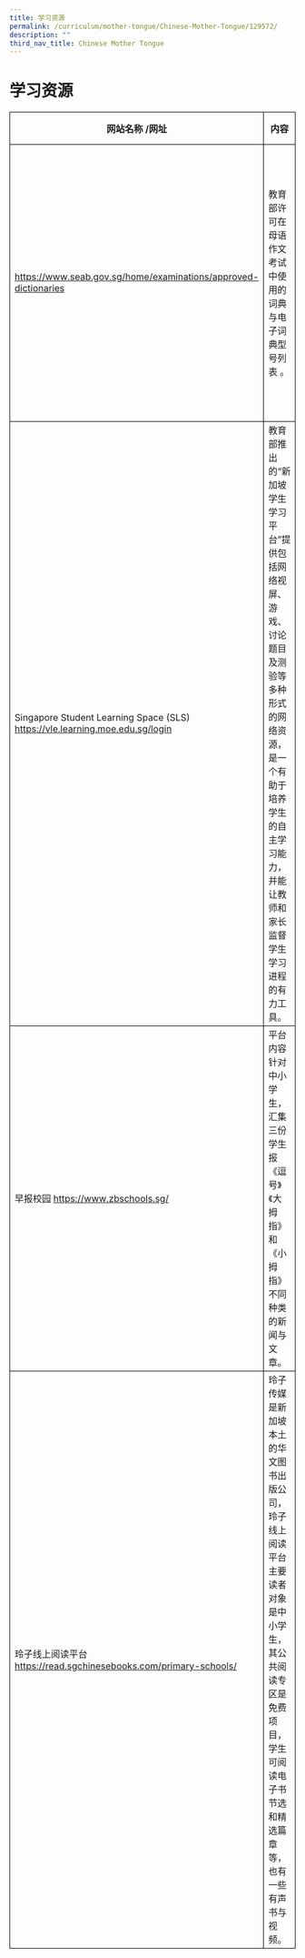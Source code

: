 ```yaml
---
title: 学习资源
permalink: /curriculum/mother-tongue/Chinese-Mother-Tongue/129572/
description: ""
third_nav_title: Chinese Mother Tongue
---
```

# **学习资源**

<table>
	<thead>
		<tr style="border:1px solid black">
			<th style="border:1px solid black">网站名称 /网址</th>
			<th style="border:1px solid black">内容</th>
			<th style="border:1px solid black">对象</th>
			<th style="border:1px solid black">作用</th>
		</tr>
	</thead>
	<tbody>
		<tr style="border:1px solid black">
			<td style="border:1px solid black"><a href="https://www.seab.gov.sg/home/examinations/approved-dictionaries">https://www.seab.gov.sg/home/examinations/approved-dictionaries</a>
			</td>
			<td style="border:1px solid black">教育部许可在母语作文考试中使用的词典与电子词典型号列表 。	
			</td>
			<td style="border:1px solid black">3到6年级的学生</td>
			<td style="border:1px solid black">辅助学生在作文考试中选用正确的词语；也可在日常学习中随时查找不会读写的词语 。
</td>
		</tr>
		<tr style="border:1px solid black">
			<td style="border:1px solid black">Singapore Student Learning Space (SLS)
				<a href="https://vle.learning.moe.edu.sg/login">https://vle.learning.moe.edu.sg/login</a>
			</td>
			<td style="border:1px solid black">教育部推出的“新加坡学生学习平台”提供包括网络视屏、游戏、讨论题目及测验等多种形式的网络资源，是一个有助于培养学生的自主学习能力，并能让教师和家长监督学生学习进程的有力工具。
			</td>
			<td style="border:1px solid black">1到6年级的学生</td>
			<td style="border:1px solid black">教师能根据学生的学习需要，为学生量身定制合适的学习材料，让学生无论在何时何地，都能使用这个平台来温习功课，加强理解，并巩固所学的知识。
			</td>
		</tr>
		<tr style="border:1px solid black">
			<td style="border:1px solid black">
				早报校园
				<a href="https://www.zbschools.sg/">
					https://www.zbschools.sg/
				</a>
			</td>
			<td style="border:1px solid black">平台内容针对中小学生，汇集三份学生报《逗号》《大拇指》和《小拇指》不同种类的新闻与文章。
			</td>
			<td style="border:1px solid black">1到6年级的学生</td>
			<td style="border:1px solid black">培养学生的阅读兴趣与自主学习的能力，提升他们语文程度 。
			</td>
		</tr>
		<tr style="border:1px solid black">
			<td style="border:1px solid black">玲子线上阅读平台
				<a href="https://read.sgchinesebooks.com/primary-schools/">
					https://read.sgchinesebooks.com/primary-schools/
				</a>
			</td>
			<td style="border:1px solid black">玲子传媒是新加坡本土的华文图书出版公司，玲子线上阅读平台主要读者对象是中小学生，其公共阅读专区是免费项目，学生可阅读电子书节选和精选篇章等，也有一些有声书与视频。
			</td>
			<td style="border:1px solid black">1到6年级的学生</td>
			<td style="border:1px solid black">培养学生的阅读兴趣与自主学习的能力，提升他们语文程度</td>
		</tr>
	</tbody>
</table>